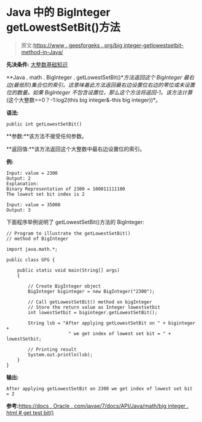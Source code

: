 # Java 中的 BigInteger getLowestSetBit()方法

> 原文:[https://www . geesforgeks . org/big integer-getlowestsetbit-method-in-Java/](https://www.geeksforgeeks.org/biginteger-getlowestsetbit-method-in-java/)

**先决条件:** [大整数基础知识](https://www.geeksforgeeks.org/biginteger-class-in-java/)

**Java . math . BigInteger . getLowestSetBit()**方法返回这个 BigInteger 最右边(最低阶)集合位的索引。这意味着此方法返回最右边设置位右边的零位或未设置位的数量。如果 BigInteger 不包含设置位，那么这个方法将返回-1。该方法计算*(这个大整数==0？-1:log2(this big integer&-this big integer))*。

**语法:**

```
public int getLowestSetBit()
```

**参数:**该方法不接受任何参数。

**返回值:**该方法返回这个大整数中最右边设置位的索引。

**例:**

```
Input: value = 2300 
Output: 2
Explanation:
Binary Representation of 2300 = 100011111100
The lowest set bit index is 2

Input: value = 35000 
Output: 3

```

下面程序举例说明了 getLowestSetBit()方法的 BigInteger:

```
// Program to illustrate the getLowestSetBit()
// method of BigInteger 

import java.math.*;

public class GFG {

    public static void main(String[] args)
    {

        // Create BigInteger object
        BigInteger biginteger = new BigInteger("2300");

        // Call getLowestSetBit() method on bigInteger
        // Store the return value as Integer lowestsetbit
        int lowestSetbit = biginteger.getLowestSetBit();

        String lsb = "After applying getLowestSetBit on " + biginteger +
                       " we get index of lowest set bit = " + lowestSetbit;

        // Printing result
        System.out.println(lsb);
    }
}
```

**输出:**

```
After applying getLowestSetBit on 2300 we get index of lowest set bit = 2

```

**参考:**[https://docs . Oracle . com/javae/7/docs/API/Java/math/big integer . html # get test bit()](https://docs.oracle.com/javase/7/docs/api/java/math/BigInteger.html#getLowestSetBit())